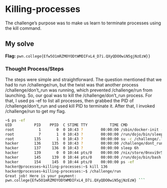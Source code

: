 # Killing-processes
The challenge’s purpose was to make us learn to terminate processes using the kill command.

## My solve
**Flag:** ` pwn.college{Efw5O1mRZMOYODtWMDIFxL4_D7i.QXyQDO0wiN5gjNzEzW}} `

### Thought Process/Steps
The steps were simple and straightforward. The question mentioned that we had to run /challenge/run, but the twist was that 
another process /challenge/don’t_run was running, which prevented /challenge/run from launching. So, our goal was to kill the 
/challenge/don’t_run process. For that, I used ps -ef to list all processes, then grabbed the PID of /challenge/don’t_run 
and used kill PID to terminate it. After that, I invoked /challenge/run to get my flag.

 ```bash
~$ ps -ef
UID          PID    PPID  C STIME TTY          TIME CMD
root           1       0  0 10:43 ?        00:00:00 /sbin/docker-init -- /nix/var/nix/profiles/dojo-workspace/bin/dojo-init /run/dojo
root           7       1  0 10:43 ?        00:00:00 /run/dojo/bin/sleep 6h
root         135       1  0 10:43 ?        00:00:00 su -c /challenge/.launcher hacker
hacker       136     135  0 10:43 ?        00:00:00 /challenge/dont_run
hacker       137     136  0 10:43 ?        00:00:00 sleep 6h
hacker       139       0  0 10:44 pts/0    00:00:00 /nix/store/0nxvi9r5ymdlr2p24rjj9qzyms72zld1-bash-interactive-5.2p37/bin/bash /run
hacker       145     139  0 10:44 pts/0    00:00:00 /run/dojo/bin/bash --login
hacker       154     145  0 10:44 pts/0    00:00:00 ps -ef
hacker@processes~killing-processes:~$ kill 136
hacker@processes~killing-processes:~$ /challenge/run
Great job! Here is your payment:
pwn.college{Efw5O1mRZMOYODtWMDIFxL4_D7i.QXyQDO0wiN5gjNzEzW} ```
